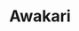 ---
codehost: https://github.com/awakari
logohandle: awakari
sort: awakari
title: Awakari
website: https://awakari.com/
---